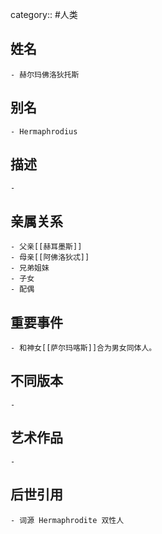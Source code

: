 category:: #人类
## 姓名
	- 赫尔玛佛洛狄托斯
## 别名
	- Hermaphrodius
## 描述
	-
## 亲属关系
	- 父亲[[赫耳墨斯]]
	- 母亲[[阿佛洛狄忒]]
	- 兄弟姐妹
	- 子女
	- 配偶
## 重要事件
	- 和神女[[萨尔玛喀斯]]合为男女同体人。
## 不同版本
	-
## 艺术作品
	-
## 后世引用
	- 词源 Hermaphrodite 双性人
